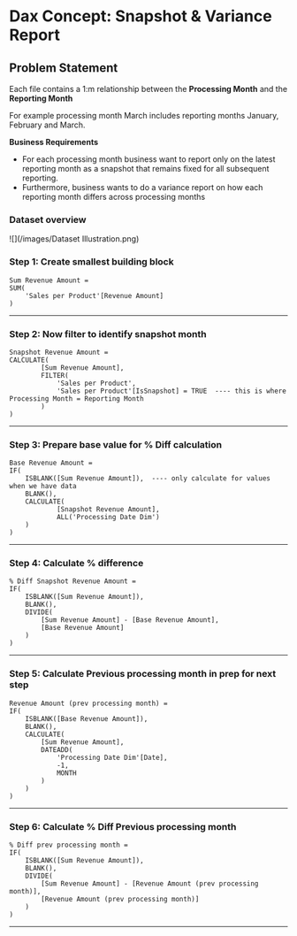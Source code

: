 # Dax Concept: Snapshot & Variance Report

## Problem Statement

Each file contains a 1:m relationship between the <b>Processing Month</b> and the <b>Reporting Month</b>

For example processing month March includes reporting months January, February and March. 

<b>Business Requirements</b> 
* For each processing month business want to report only on the latest reporting month as a snapshot that remains fixed for all subsequent reporting.
* Furthermore, business wants to do a variance report on how each reporting month differs across processing months

### Dataset overview
![](/images/Dataset Illustration.png)


### Step 1: Create smallest building block

```
Sum Revenue Amount = 
SUM(
    'Sales per Product'[Revenue Amount]
)
```
---

### Step 2: Now filter to identify snapshot month

```
Snapshot Revenue Amount = 
CALCULATE( 
        [Sum Revenue Amount],
        FILTER(
            'Sales per Product',
            'Sales per Product'[IsSnapshot] = TRUE  ---- this is where Processing Month = Reporting Month
        )
)
```
---

### Step 3: Prepare base value for % Diff calculation

```
Base Revenue Amount = 
IF(
    ISBLANK([Sum Revenue Amount]),  ---- only calculate for values when we have data
    BLANK(),
    CALCULATE(    
            [Snapshot Revenue Amount],
            ALL('Processing Date Dim')
    )
)
```
---

### Step 4: Calculate % difference

```
% Diff Snapshot Revenue Amount = 
IF(
    ISBLANK([Sum Revenue Amount]),
    BLANK(),
    DIVIDE(
        [Sum Revenue Amount] - [Base Revenue Amount],
        [Base Revenue Amount]
    )
)
```
---

### Step 5: Calculate Previous processing month in prep for next step

```
Revenue Amount (prev processing month) = 
IF(
    ISBLANK([Base Revenue Amount]),
    BLANK(),
    CALCULATE(
        [Sum Revenue Amount],
        DATEADD(
            'Processing Date Dim'[Date],
            -1,
            MONTH
        )   
    )
)
```
---

### Step 6: Calculate % Diff Previous processing month 

```
% Diff prev processing month = 
IF(
    ISBLANK([Sum Revenue Amount]),
    BLANK(),
    DIVIDE(
        [Sum Revenue Amount] - [Revenue Amount (prev processing month)],
        [Revenue Amount (prev processing month)]
    )
)
```
---

